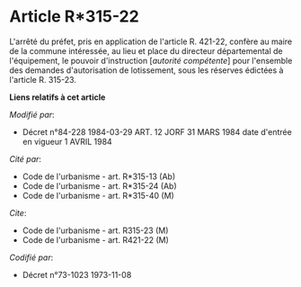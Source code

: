 # Article R*315-22

L'arrêté du préfet, pris en application de l'article R. 421-22, confère au maire de la commune intéressée, au lieu et place
du directeur départemental de l'équipement, le pouvoir d'instruction [*autorité compétente*] pour l'ensemble des demandes
d'autorisation de lotissement, sous les réserves édictées à l'article R. 315-23.

**Liens relatifs à cet article**

_Modifié par_:

  - Décret n°84-228 1984-03-29 ART. 12 JORF 31 MARS 1984 date d'entrée en vigueur 1 AVRIL 1984

_Cité par_:

  - Code de l'urbanisme - art. R*315-13 (Ab)
  - Code de l'urbanisme - art. R*315-24 (Ab)
  - Code de l'urbanisme - art. R*315-40 (M)

_Cite_:

  - Code de l'urbanisme - art. R315-23 (M)
  - Code de l'urbanisme - art. R421-22 (M)

_Codifié par_:

  - Décret n°73-1023 1973-11-08

